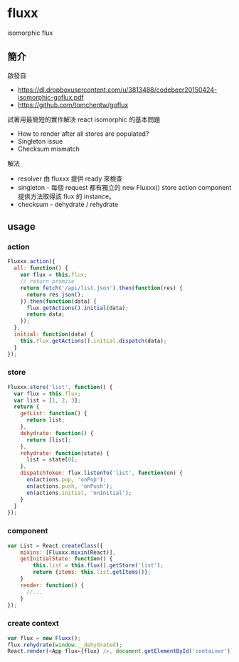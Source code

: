 # fluxx
isomorphic flux 

## 簡介
啟發自 
 - https://dl.dropboxusercontent.com/u/3813488/codebeer20150424-isomorphic-goflux.pdf 
 - https://github.com/tomchentw/goflux
 
試著用最簡短的實作解決 react isomorphic 的基本問題
 - How to render after all stores are populated?
 - Singleton issue
 - Checksum mismatch
 
解法
- resolver 由 fluxxx 提供 ready 來檢查
- singleton - 每個 request 都有獨立的 new Fluxxx() store action component 提供方法取得該 flux 的 instance。
- checksum - dehydrate / rehydrate

## usage 

### action
```js
Fluxxx.action({
  all: function() {
    var flux = this.flux;
    // return promise
    return fetch('/api/list.json').then(function(res) {
      return res.json();
    }).then(function(data) {
      flux.getActions().initial(data);
      return data;
    });
  },
  initial: function(data) {
    this.flux.getActions().initial.dispatch(data);
  }
});
```
### store
```js
Fluxxx.store('list', function() {
  var flux = this.flux;
  var list = [1, 2, 3];
  return {
    getList: function() {
      return list;
    },
    dehydrate: function() {
      return [list];
    },
    rehydrate: function(state) {
      list = state[0];
    },
    dispatchToken: flux.listenTo('list', function(on) {
      on(actions.pop, 'onPop');
      on(actions.push, 'onPush');      
      on(actions.initial, 'onInitial');
    }
  }
});
```
### component

```js
var List = React.createClass({
	mixins: [Fluxxx.mixin(React)],
	getInitialState: function() {
		this.list = this.flux().getStore('list');
		return {items: this.list.getItems()};
	}
	render: function() {
	  //...
	}
});
```

### create context

```js
var flux = new Fluxx();
flux.rehydrate(window.__dehydrated);
React.render(<App flux={flux} />, document.getElementById('container'));
```
